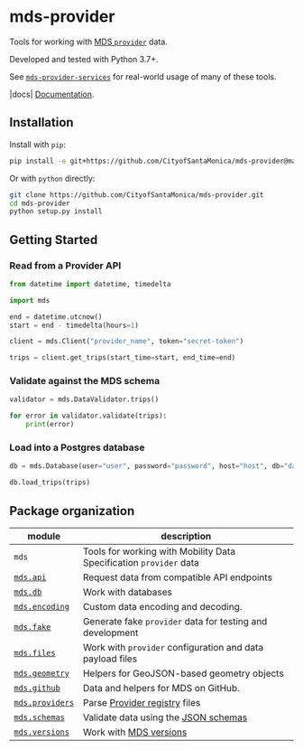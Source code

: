 # mds-provider

Tools for working with [MDS `provider`][provider] data.

Developed and tested with Python 3.7+.

See [`mds-provider-services`](https://github.com/CityofSantaMonica/mds-provider-services) for real-world usage of many of these tools.

|docs| [Documentation](https://mds-provider.readthedocs.io/en/init-docs/).

## Installation

Install with `pip`:

```bash
pip install -e git+https://github.com/CityofSantaMonica/mds-provider@master#egg=mds-provider
```

Or with `python` directly:

```bash
git clone https://github.com/CityofSantaMonica/mds-provider.git
cd mds-provider
python setup.py install
```

## Getting Started

### Read from a Provider API

```python
from datetime import datetime, timedelta

import mds

end = datetime.utcnow()
start = end - timedelta(hours=1)

client = mds.Client("provider_name", token="secret-token")

trips = client.get_trips(start_time=start, end_time=end)
```

### Validate against the MDS schema

```python
validator = mds.DataValidator.trips()

for error in validator.validate(trips):
    print(error)
```

### Load into a Postgres database

```python
db = mds.Database(user="user", password="password", host="host", db="database")

db.load_trips(trips)
```

## Package organization

| module | description |
| --------- | ----------- |
| `mds`| Tools for working with Mobility Data Specification `provider` data |
| [`mds.api`](mds/api/) | Request data from compatible API endpoints |
| [`mds.db`](mds/db/) | Work with databases |
| [`mds.encoding`](mds/encoding.py) | Custom data encoding and decoding. |
| [`mds.fake`](mds/fake/) | Generate fake `provider` data for testing and development |
| [`mds.files`](mds/files.py) | Work with `provider` configuration and data payload files |
| [`mds.geometry`](mds/geometry.py) | Helpers for GeoJSON-based geometry objects |
| [`mds.github`](mds/github.py) | Data and helpers for MDS on GitHub. |
| [`mds.providers`](mds/providers.py) | Parse [Provider registry][registry] files |
| [`mds.schemas`](mds/schemas.py) | Validate data using the [JSON schemas][schemas] |
| [`mds.versions`](mds/versions.py) | Work with [MDS versions][versions] |

[provider]: https://github.com/CityOfLosAngeles/mobility-data-specification/tree/master/provider
[registry]: https://github.com/CityofLosAngeles/mobility-data-specification/blob/master/providers.csv
[schemas]: https://github.com/CityOfLosAngeles/mobility-data-specification/tree/master/generate_schema
[versions]: https://github.com/CityofLosAngeles/mobility-data-specification/releases